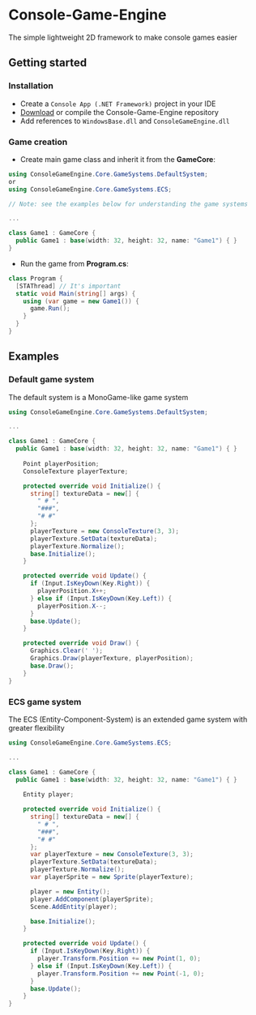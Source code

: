 # Console-Game-Engine
The simple lightweight 2D framework to make console games easier
## Getting started
### Installation
* Create a `Console App (.NET Framework)` project in your IDE
* [Download](https://github.com/crt09/Console-Game-Engine/releases) or compile the Console-Game-Engine repository
* Add references to `WindowsBase.dll` and `ConsoleGameEngine.dll`
### Game creation
* Create main game class and inherit it from the **GameCore**:
```cs
using ConsoleGameEngine.Core.GameSystems.DefaultSystem;
or
using ConsoleGameEngine.Core.GameSystems.ECS;

// Note: see the examples below for understanding the game systems

...

class Game1 : GameCore {
  public Game1 : base(width: 32, height: 32, name: "Game1") { }
}
```
* Run the game from **Program.cs**:
```cs
class Program {
  [STAThread] // It's important
  static void Main(string[] args) {
    using (var game = new Game1()) {
      game.Run();
    }
  }
}
```
## Examples
### Default game system
The default system is a MonoGame-like game system
```cs
using ConsoleGameEngine.Core.GameSystems.DefaultSystem;

...

class Game1 : GameCore {
  public Game1 : base(width: 32, height: 32, name: "Game1") { }
  
    Point playerPosition;
    ConsoleTexture playerTexture;

    protected override void Initialize() {
      string[] textureData = new[] {
        " # ",
        "###",
        "# #"
      };
      playerTexture = new ConsoleTexture(3, 3);
      playerTexture.SetData(textureData);
      playerTexture.Normalize();
      base.Initialize();
    }

    protected override void Update() {
      if (Input.IsKeyDown(Key.Right)) {
        playerPosition.X++;
      } else if (Input.IsKeyDown(Key.Left)) {
        playerPosition.X--;
      }				
      base.Update();
    }

    protected override void Draw() {
      Graphics.Clear(' ');
      Graphics.Draw(playerTexture, playerPosition);
      base.Draw();
    }
}
```
### ECS game system
The ECS (Entity-Component-System) is an extended game system with greater flexibility
```cs
using ConsoleGameEngine.Core.GameSystems.ECS;

...

class Game1 : GameCore {
  public Game1 : base(width: 32, height: 32, name: "Game1") { }
  
    Entity player;

    protected override void Initialize() {
      string[] textureData = new[] {
        " # ",
        "###",
        "# #"
      };
      var playerTexture = new ConsoleTexture(3, 3);
      playerTexture.SetData(textureData);
      playerTexture.Normalize();
      var playerSprite = new Sprite(playerTexture);

      player = new Entity();
      player.AddComponent(playerSprite);
      Scene.AddEntity(player);

      base.Initialize();
    }

    protected override void Update() {
      if (Input.IsKeyDown(Key.Right)) {
        player.Transform.Position += new Point(1, 0);
      } else if (Input.IsKeyDown(Key.Left)) {
        player.Transform.Position += new Point(-1, 0);
      }
      base.Update();
    }
}
```
